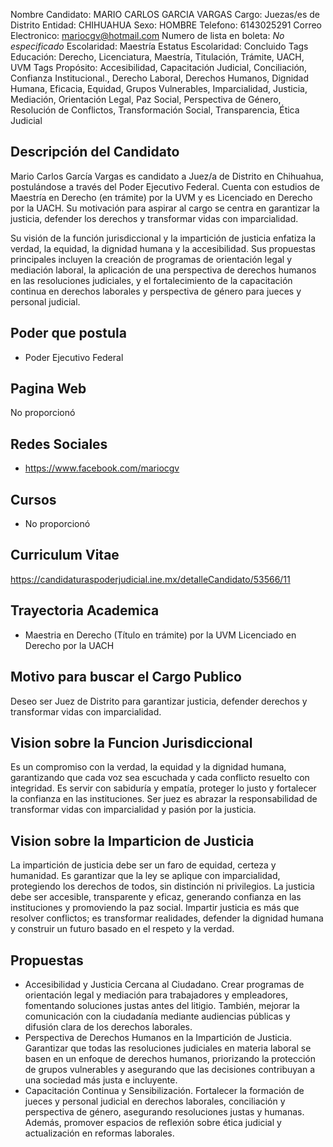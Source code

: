 Nombre Candidato: MARIO CARLOS GARCIA VARGAS
Cargo: Juezas/es de Distrito
Entidad: CHIHUAHUA
Sexo: HOMBRE
Telefono: 6143025291
Correo Electronico: mariocgv@hotmail.com
Numero de lista en boleta: *No especificado*
Escolaridad: Maestría
Estatus Escolaridad: Concluido
Tags Educación: Derecho, Licenciatura, Maestría, Titulación, Trámite, UACH, UVM
Tags Propósito: Accesibilidad, Capacitación Judicial, Conciliación, Confianza Institucional., Derecho Laboral, Derechos Humanos, Dignidad Humana, Eficacia, Equidad, Grupos Vulnerables, Imparcialidad, Justicia, Mediación, Orientación Legal, Paz Social, Perspectiva de Género, Resolución de Conflictos, Transformación Social, Transparencia, Ética Judicial


## Descripción del Candidato 

Mario Carlos García Vargas es candidato a Juez/a de Distrito en Chihuahua, postulándose a través del Poder Ejecutivo Federal. Cuenta con estudios de Maestría en Derecho (en trámite) por la UVM y es Licenciado en Derecho por la UACH. Su motivación para aspirar al cargo se centra en garantizar la justicia, defender los derechos y transformar vidas con imparcialidad.

Su visión de la función jurisdiccional y la impartición de justicia enfatiza la verdad, la equidad, la dignidad humana y la accesibilidad. Sus propuestas principales incluyen la creación de programas de orientación legal y mediación laboral, la aplicación de una perspectiva de derechos humanos en las resoluciones judiciales, y el fortalecimiento de la capacitación continua en derechos laborales y perspectiva de género para jueces y personal judicial.


## Poder que postula

- Poder Ejecutivo Federal


## Pagina Web

No proporcionó


## Redes Sociales

- https://www.facebook.com/mariocgv


## Cursos

- No proporcionó


## Curriculum Vitae

https://candidaturaspoderjudicial.ine.mx/detalleCandidato/53566/11


## Trayectoria Academica

- Maestria en Derecho (Título en trámite) por la UVM Licenciado en Derecho por la UACH


## Motivo para buscar el Cargo Publico

Deseo ser Juez de Distrito para garantizar justicia, defender derechos y transformar vidas con imparcialidad.


## Vision sobre la Funcion Jurisdiccional

Es un compromiso con la verdad, la equidad y la dignidad humana, garantizando que cada voz sea escuchada y cada conflicto resuelto con integridad. Es servir con sabiduría y empatía, proteger lo justo y fortalecer la confianza en las instituciones. Ser juez es abrazar la responsabilidad de transformar vidas con imparcialidad y pasión por la justicia.


## Vision sobre la Imparticion de Justicia

La impartición de justicia debe ser un faro de equidad, certeza y humanidad. Es garantizar que la ley se aplique con imparcialidad, protegiendo los derechos de todos, sin distinción ni privilegios. La justicia debe ser accesible, transparente y eficaz, generando confianza en las instituciones y promoviendo la paz social. Impartir justicia es más que resolver conflictos; es transformar realidades, defender la dignidad humana y construir un futuro basado en el respeto y la verdad.


## Propuestas

- Accesibilidad y Justicia Cercana al Ciudadano. Crear programas de orientación legal y mediación para trabajadores y empleadores, fomentando soluciones justas antes del litigio. También, mejorar la comunicación con la ciudadanía mediante audiencias públicas y difusión clara de los derechos laborales.
- Perspectiva de Derechos Humanos en la Impartición de Justicia. Garantizar que todas las resoluciones judiciales en materia laboral se basen en un enfoque de derechos humanos, priorizando la protección de grupos vulnerables y asegurando que las decisiones contribuyan a una sociedad más justa e incluyente.
- Capacitación Continua y Sensibilización. Fortalecer la formación de jueces y personal judicial en derechos laborales, conciliación y perspectiva de género, asegurando resoluciones justas y humanas. Además, promover espacios de reflexión sobre ética judicial y actualización en reformas laborales.

